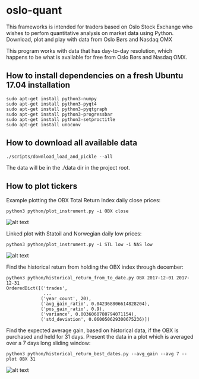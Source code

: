 # oslo-quant
This frameworks is intended for traders based on Oslo Stock Exchange who wishes to perfom quantitative analysis on market data using Python.
Download, plot and play with data from Oslo Børs and Nasdaq OMX

This program works with data that has day-to-day resolution, 
which happens to be what is available for free from Oslo Børs and Nasdaq OMX.

## How to install dependencies on a fresh Ubuntu 17.04 installation
```
sudo apt-get install python3-numpy
sudo apt-get install python3-pyqt4
sudo apt-get install python3-pyqtgraph
sudo apt-get install python3-progressbar
sudo apt-get install python3-setproctitle
sudo apt-get install unoconv
```

## How to download all available data
```
./scripts/download_load_and_pickle --all
```

The data will be in the ./data dir in the project root.

## How to plot tickers
Example plotting the OBX Total Return Index daily close prices:
```
python3 python/plot_instrument.py -i OBX close
```
![alt text](https://jonasjulianjensen.com/wp-content/uploads/2017/08/plot_instrument_obx_close.png)

Linked plot with Statoil and Norwegian daily low prices:
```
python3 python/plot_instrument.py -i STL low -i NAS low
```
![alt text](https://jonasjulianjensen.com/wp-content/uploads/2017/08/plot_instrument_stl_nas_low.png)

Find the historical return from holding the OBX index through december:
```
python3 python/historical_return_from_to_date.py OBX 2017-12-01 2017-12-31
OrderedDict([('trades',
              ...
             ('year_count', 20),
             ('avg_gain_ratio', 0.042368806614828204),
             ('pos_gain_ratio', 0.9),
             ('variance', 0.0036060780794071154),
             ('std_deviation', 0.060050629300675236)])
```

Find the expected average gain, based on historical data,
if the OBX is purchased and held for 31 days. 
Present the data in a plot which is averaged over a 7 days long sliding window:
```
python3 python/historical_return_best_dates.py --avg_gain --avg 7 --plot OBX 31
```
![alt text](https://jonasjulianjensen.com/wp-content/uploads/2017/08/historical_return_best_dates_obx.png)
